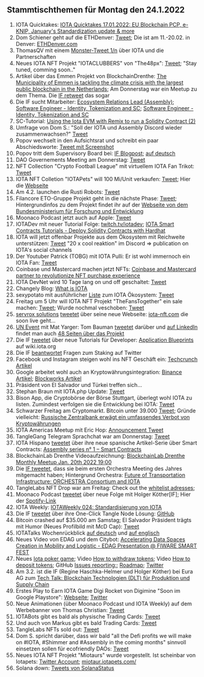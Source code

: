 ## Stammtischthemen für Montag den 24.1.2022

1. IOTA Quicktakes: [IOTA Quicktakes 17.01.2022: EU Blockchain PCP, e-KNIP, January's Standardization update & more](https://www.youtube.com/watch?v=LYi4P5LmY-c)
2. Dom Schiener geht auf die ETHDenver: [Tweet](https://twitter.com/DomSchiener/status/1483177914816507908?s=20); Die ist am 11.-20.02. in Denver: [ETHDenver.com](https://www.ethdenver.com/)
3. ThomasQV mit einem [Monster-Tweet 1/n](https://twitter.com/TVstedal/status/1483324919219904513?s=20) über IOTA und die Partnerschaften
4. Neues IOTA NFT Projekt "IOTACLUBBERS" von "The48px": [Tweet](https://twitter.com/the48px/status/1483144542673158152?s=20); "Stay tuned, comming soon.." 
5. Artikel über das Emmen Projekt von BlockchainDrenthe: [The Municipality of Emmen is tackling the climate crisis with the largest public blockchain in the Netherlands](https://www-nodenieuws-nl.translate.goog/de-gemeente-emmen-gaat-met-de-grootste-publieke-blockchain-van-nederland-de-klimaatcrisis-te-lijf/?_x_tr_sl=nl&_x_tr_tl=en&_x_tr_hl=de&_x_tr_pto=wapp); Am Donnerstag war ein Meetup zu dem Thema. Die [IF retweet](https://twitter.com/iota/status/1484108167386705924?s=20) das sogar
6. Die IF sucht Mitarbeiter: [Ecosystem Relations Lead (Assembly)](https://iota.bamboohr.com/jobs/view.php?id=183&source=other); [Software Engineer - Identity, Tokenization and SC](https://iota.bamboohr.com/jobs/view.php?id=185); [Software Engineer - Identity, Tokenization and SC](https://iota.bamboohr.com/jobs/view.php?id=186)
7. SC-Tutorial: [Using the Iota EVM with Remix to run a Solidity Contract (2)](https://buidlassembly.com/iota_evm_remix_solidity_2.html)
8. Umfrage von Dom S.: "Soll der IOTA und Assembly Discord wieder zusammenwachsen?" [Tweet](https://twitter.com/DomSchiener/status/1483406715718709250?s=20) 
9. Popov wechselt in den Aufsichtsrat und schreibt ein paar Abschiedsworte: [Tweet mit Screenshot](https://twitter.com/Vrom14286662/status/1483464690864992262?s=20)
10. Popov tritt dem Supervisory Board bei: [IF Blogpost](https://blog.iota.org/serguei-popov-joins-the-iota-supervisory-board/); [auf deutsch](https://iota-kurs.de/serguei-popov-tritt-dem-aufsichtsrat-der-iota-foundation-bei/)
11. DAO Governements Meeting am Donnerstag: [Tweet](https://twitter.com/gregmart/status/1483692293345271808?s=20)
12. NFT Collection "Crypto Football League" mit virtuellem IOTA Fan Trikot: [Tweet](https://twitter.com/DLeagueNFTeams/status/1483653190570569731?s=20)
13. IOTA NFT Colletion "IOTAPets" will 100 Mi/Unit verkaufen: [Tweet](https://twitter.com/iotapets/status/1483551606813728772?s=20); Hier die [Webseite](https://iotapets.com/)
14. Am 4.2. launchen die Rusti Robots: [Tweet](https://twitter.com/RustyRobotCC/status/1483478029800194054?s=20)
15. Filancore ETO-Gruppe Projekt geht in die nächste Phase: [Tweet](https://twitter.com/FilancoreGmbH/status/1483787679414337543?s=20); Hintergrundinfos zu dem Projekt findet ihr auf der [Webseite von dem Bundesministerium für Forschung und Entwicklung](https://www.forschung-it-sicherheit-kommunikationssysteme.de/projekte/trade)
16. Moonaco Podcast jetzt auch auf Apple: [Tweet](https://twitter.com/Moonaco5/status/1483647481451843584?s=20)
17. IOTADev mit neuer Tutorial Folge: [twitch.tv/iotadev](https://www.twitch.tv/iotadev); [IOTA Smart Contracts Tutorials - Deploy Solidity Contracts with Hardhat](https://www.youtube.com/watch?v=zfc4ENTQkDE)
18. IOTA will jetzt offenbar Projekte aus dem Ökosystem mit Reichweite unterstützen: [Tweet](https://twitter.com/iota/status/1483801756438085639?s=20) "20 x cool reaktion" im Discord => publication on IOTA's social channels
19. Der Youtuber Patrick (TOBG) mit IOTA Pulli: Er ist wohl immernoch ein IOTA Fan: [Tweet](https://twitter.com/Vrom14286662/status/1483800586956984325?s=20)
20. Coinbase und Mastercard machen jetzt NFTs: [Coinbase and Mastercard partner to revolutionize NFT purchase experience](https://blog.coinbase.com/coinbase-and-mastercard-partner-to-revolutionize-nft-purchase-experience-8e486a392c55)
21. IOTA DevNet wird 10 Tage lang on und off geschaltet: [Tweet](https://twitter.com/iota/status/1483831794256461826?s=20)
22. Changely Blog: [What is IOTA](https://changelly.com/blog/what-is-iota-miota-about/?utm_source=dlvr.it&utm_medium=twitter)
23. sexypotato mit ausführlicher [Liste](https://docs.google.com/spreadsheets/d/16xbRbo5lF9fUSY5kaB38lN-5lB7vlaiKhHGMSitqW8A/edit#gid=0) zum IOTA Ökosystem: [Tweet](https://twitter.com/sexypotato_P/status/1483888170601222144?s=20)
24. Freitag um 5 Uhr will IOTA NFT Projekt "TheFansTogether" ein sale machen: [Tweet](https://twitter.com/TheFansTogether/status/1483920484395892738?s=20); Wurde nochmal veschoben: [Tweet](https://twitter.com/TheFansTogether/status/1484548925323464714?s=20)
25. [servrox solutions](https://twitter.com/servrox) [tweetet](https://twitter.com/servrox/status/1484065446789795841?s=20) über seine neue Webseite: [iota-nft.com](https://iota-nft.com/) die soon live geht...
26. [UN Event](https://twitter.com/iota/status/1481657598046789636?s=20) mit Mat Yarger: Tom Bauman [tweetet](https://twitter.com/TomTC4TC/status/1483896185698062339?s=20) darüber und [auf LinkedIn](https://www.linkedin.com/feed/update/urn:li:share:6889661810459348992) findet man auch [48 Seiten über das Projekt](http://www.socialalphafoundation.org/wp-content/uploads/2022/01/saf-blockchain-report-final-2022.pdf)
27. Die IF [tweetet](https://twitter.com/iota/status/1484118639406166017?s=20) über neue Tutorials für Developer: [Application Blueprints](https://wiki.iota.org/blueprints/introduction) auf wiki.iota.org
28. Die IF [beantwortet](https://twitter.com/iota/status/1484161786127560706?s=20) Fragen zum Staking auf Twitter
29. Facebook und Instagram steigen wohl ins NFT Geschäft ein: [Techcrunch Artikel](https://techcrunch.com/2022/01/20/facebook-and-instagram-may-help-you-create-and-sell-nfts/?guce_referrer=aHR0cHM6Ly93d3cuZ29vZ2xlLmNvbS8&guce_referrer_sig=AQAAAI8SQxNJOfNYCDG8oZwyA__nrcN_4N2ij220M5Edp0d_KiqJprV4wXHtDob_QVZjhj9_-kJMxpse1cBq5T7lZLcNkd3Ox2SPj6H1KWlZz5a9lulOS2_zNPww2G1PbubfSTTskmWrGmuKOSBHakc794UbLe7nZ8qSDyGTnWsDskvu&guccounter=2)
30. Google arbeitet wohl auch an Kryptowährungsintegration: [Binance Artikel](https://www.binance.com/en/news/top/6791335?ref=AZTKZ9XS&utm_source=BinanceTwitter&utm_medium=GlobalSocial&utm_campaign=GlobalSocial); [Blockworks Artikel](https://blockworks.co/google-creates-blockchain-unit-hires-new-founding-leader/)
31. Präsident von El Salvador und Türkei treffen sich...
32. Stephan Braun mit IOTA.php Update: [Tweet](https://twitter.com/IOTAphp/status/1484184009731035152?s=20)
33. Bison App, die Cryptobörse der Börse Stuttgart, überlegt wohl IOTA zu listen. Zumindest verfolgen sie die Entwicklung bei IOTA: [Tweet](https://twitter.com/bisonapp/status/1484187399303221253?s=20)
34. Schwarzer Freitag am Cryptomarkt. Bitcoin unter $39.000$ [Tweet](https://twitter.com/Vrom14286662/status/1484368775067561990?s=20); Gründe vielleicht: [Russische Zentralbank erwägt ein umfassendes Verbot von Kryptowährungen](https://www.handelsblatt.com/finanzen/geldpolitik/bitcoin-und-co-russische-zentralbank-erwaegt-ein-umfassendes-verbot-von-kryptowaehrungen/27994174.html?ticket=ST-2562933-B3gy4o4d60Gph4ga4JUU-ap3)
35. IOTA Americas Meetup mit Eric Hop: [Announcement Tweet](https://twitter.com/gregmart/status/1484280406656442368?s=20)
36. TangleGang Telegram Sprachchat war am Donnerstag: [Tweet](https://twitter.com/GangTangleTalk/status/1484211476952985607?s=20)
37. IOTA Hispano [tweetet](https://twitter.com/IotaHispano/status/1484174710648688642?s=20) über ihre neue spanische Artikel-Serie über Smart Contracts: [Assembly series n° 1 – Smart Contracts](https://iotahispano.com/assembly-series-n-1-smart-contracts/)
38. BlockchainLab Drenthe Videoaufzeichnung: [BlockchainLab Drenthe Monthly Meetup Jan. 20th 2022 19:00](https://www.youtube.com/watch?v=OIFxB4ouJ1o)
39. Die [IF tweetet](https://twitter.com/iota/status/1484433778567258115?s=20), dass sie beim ersten Orchestra Meeting des Jahres mitgemacht haben; Hintergrund Orchestra: [Future of Transportation Infrastructure: ORCHESTRA Consortium and IOTA](https://blog.iota.org/orchestra-consortium-and-iota/)
40. TangleLabs NFT Drop war am Freitag: Check out the [whitelist adresses](https://nft.tanglelabs.io/whitelist); 
41. Moonaco Podcast [tweetet](https://twitter.com/Moonaco5/status/1484513911860781057?s=20) über neue Folge mit Holger Köther[IF]; Hier der [Spotify-Link](https://open.spotify.com/episode/3sHrSfuOB4AaoUW37KsIqp?si=gst5cCS7REirlSMsgPQPEQ&nd=1)
42. IOTA Weekly: [IOTAWeekly 024: Standardisierung von IOTA](https://www.youtube.com/watch?app=desktop&v=7fEtZEYSS0g)
43. Die IF [tweetet](https://twitter.com/iota/status/1484542590355709958?s=20) über ihre One-Click Tangle Node Lösung: [GitHub](https://github.com/iotaledger/one-click-tangle)
44. Bitcoin crashed auf $35.000 am Samstag; El Salvador Präsident trägts mit Humor (Neues Profilbild mit McD Cap): [Tweet](https://twitter.com/nayibbukele/status/1485031106982428677?s=20)
45. IOTATalks Wochenrückblick [auf deutsch](https://www.iota-talk.com/index.php?article/152-wochenr%C3%BCckblick-vom-16-bis-22-januar-2022/&l=1) und [auf englisch](https://www.iota-talk.com/index.php?article/153-week-in-review-from-16th-to-22nd-january-2022/)
46. Neues Video von EDAG und dem Citybot: [Accelerating Data Spaces Creation in Mobility and Logistic - EDAG Presentation @ FIWARE SMART FEST](https://www.youtube.com/watch?v=65JltOs3Jis)
47. Neues [Iota poker game](https://iotapoker.app/); Video [How to withdraw tokens](https://youtu.be/O2u-wmnBt9w); Video [How to deposit tokens](https://youtu.be/bO0GWaR6j9g); GitHub [Issues reporting:](https://github.com/smislav/iota-poker-issues/issues); [Roadmap](https://trello.com/b/0WNpbap7); [Twitter](https://twitter.com/iotapoker)
48. Am 3.2. ist die IF (Regine Haschka-Helmer und Holger Köther) bei Eura AG zum [Tech Talk: Blockchain Technologien (DLT) für Produktion und Supply Chain](https://www.eura-ag.com/veranstaltung-tech-talk-blockchain-technologien-fuer-produktion-und-supply-chain)
49. Erstes Play to Earn IOTA Game Digi Rocket von Digimine "Soon im Google Playstore": [Webseite](https://www.digimine.de/digirocket/); [Twitter](https://twitter.com/DigiMine_)
50. Neue Animationen (über Moonaco Podcast und IOTA Weekly) auf dem Werbebanner von Thomas Christian: [Tweet](https://twitter.com/TC081180/status/1485289058779770880?s=20) 
51. IOTABots gibt es bald als physische Trading Cards: [Tweet](https://twitter.com/iotabots/status/1484860527251709957?s=20)
52. Und auch von Markus gibt es bald Trading Cards: [Tweet](https://twitter.com/FranklMarkus/status/1485207762267160579?s=20)
53. TangleLabs NFTs sold out: [Tweet](https://twitter.com/Tangle_Labs/status/1484882180606210055?s=20)
54. Dom S. spricht darüber, dass wir bald "all the Defi profits we will make on #IOTA, #Shimmer and #Assembly in the coming months" sinnvoll einsetzen sollen für ecofriendly DAOs: [Tweet](https://twitter.com/DomSchiener/status/1484977201430863873?s=20)
55. Neues IOTA NFT Projekt "Miotaurs" wurde vorgestellt. Ist scheinbar von Iotapets: [Twitter Account](https://twitter.com/MIOTAURS); [miotaur.iotapets.com/](https://miotaur.iotapets.com/)
56. Solana down: [Tweets von SolanaStatus](https://twitter.com/SolanaStatus/status/1484947431796219906?s=20)


